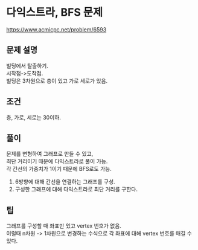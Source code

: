 # 다익스트라, BFS 문제
https://www.acmicpc.net/problem/6593

## 문제 설명
빌딩에서 탈출하기.  
시작점->도착점.  
빌딩은 3차원으로 층이 있고 가로 세로가 있음.  

## 조건
층, 가로, 세로는 30이하.  

## 풀이
문제를 변형하여 그래프로 만들 수 있고,  
최단 거리이기 때문에 다익스트라로 풀이 가능.  
각 간선의 가중치가 1이기 때문에 BFS로도 가능.  

1. 6방향에 대해 간선을 연결하는 그래프를 구성.  
2. 구성한 그래프에 대해 다익스트라로 최단 거리를 구한다.  

## 팁
그래프를 구성할 때 좌표만 있고 vertex 번호가 없음.  
이럴때 n차원 -> 1차원으로 변경하는 수식으로 각 좌표에 대해 vertex 번호를 매길 수 있다.  